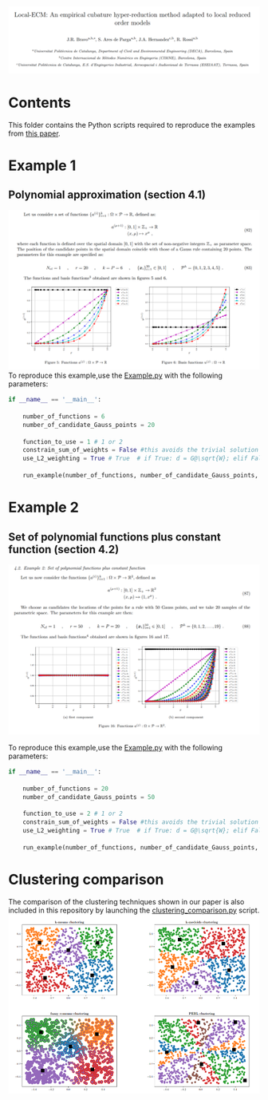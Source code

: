 ![Alt Text](README_data/Paper_screnshot.png)

# Contents
This folder contains the Python scripts required to reproduce the examples from [this paper](https://www.youtube.com/watch?v=dQw4w9WgXcQ).

# Example 1
## Polynomial approximation (section 4.1)
![Alt Text](README_data/Example1.png)
To reproduce this example,use the [Example.py](Example.py) with the following parameters:


```python
if __name__ == '__main__':

    number_of_functions = 6
    number_of_candidate_Gauss_points = 20

    function_to_use = 1 # 1 or 2
    constrain_sum_of_weights = False #this avoids the trivial solution
    use_L2_weighting = True # True  # if True: d = G@\sqrt{W}; elif False: d = G@W

    run_example(number_of_functions, number_of_candidate_Gauss_points, function_to_use, constrain_sum_of_weights, use_L2_weighting)
```


# Example 2
##  Set of polynomial functions plus constant function (section 4.2)
![Alt Text](README_data/Example2.png)

To reproduce this example,use the [Example.py](Example.py) with the following parameters:
```python
if __name__ == '__main__':

    number_of_functions = 20
    number_of_candidate_Gauss_points = 50

    function_to_use = 2 # 1 or 2
    constrain_sum_of_weights = False #this avoids the trivial solution
    use_L2_weighting = True # True  # if True: d = G@\sqrt{W}; elif False: d = G@W

    run_example(number_of_functions, number_of_candidate_Gauss_points, function_to_use, constrain_sum_of_weights, use_L2_weighting)
```

# Clustering comparison
The comparison of the clustering techniques shown in our paper is also included in this repository by launching the [clustering_comparison.py](clustering_comparison.py) script.
![Alt Text](README_data/clustering_techniques.png)





